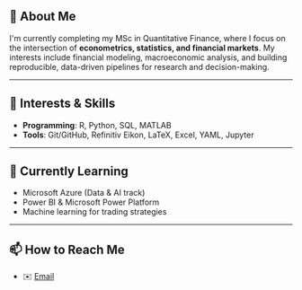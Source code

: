 ## 💼 About Me

I'm currently completing my MSc in Quantitative Finance, where I focus on the intersection of **econometrics, statistics, and financial markets**. My interests include financial modeling, macroeconomic analysis, and building reproducible, data-driven pipelines for research and decision-making.

---

## 🧠 Interests & Skills

- **Programming**: R, Python, SQL, MATLAB
- **Tools**: Git/GitHub, Refinitiv Eikon, LaTeX, Excel, YAML, Jupyter

---

## 🌱 Currently Learning

- Microsoft Azure (Data & AI track)  
- Power BI & Microsoft Power Platform 
- Machine learning for trading strategies  

---

## 📫 How to Reach Me
 
- ✉️ [Email](aicholpon.dk@gmail.com)
